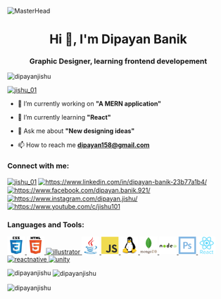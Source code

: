 ![MasterHead](<img src="./Color Matte.jpg">)
<h1 align="center">Hi 👋, I'm Dipayan Banik</h1>
<h3 align="center">Graphic Designer, learning frontend developement</h3>

<p align="left"> <img src="https://komarev.com/ghpvc/?username=dipayanjishu&label=Profile%20views&color=0e75b6&style=flat" alt="dipayanjishu" /> </p>

<p align="left"> <a href="https://twitter.com/jishu_01" target="blank"><img src="https://img.shields.io/twitter/follow/jishu_01?logo=twitter&style=for-the-badge" alt="jishu_01" /></a> </p>

- 🔭 I’m currently working on **"A MERN application"**

- 🌱 I’m currently learning **"React"**


- 💬 Ask me about **"New designing ideas"**

- 📫 How to reach me **dipayan158@gmail.com**

<h3 align="left">Connect with me:</h3>
<p align="left">
<a href="https://twitter.com/jishu_01" target="blank"><img align="center" src="https://raw.githubusercontent.com/rahuldkjain/github-profile-readme-generator/master/src/images/icons/Social/twitter.svg" alt="jishu_01" height="30" width="40" /></a>
<a href="https://linkedin.com/in/https://www.linkedin.com/in/dipayan-banik-23b77a1b4/" target="blank"><img align="center" src="https://raw.githubusercontent.com/rahuldkjain/github-profile-readme-generator/master/src/images/icons/Social/linked-in-alt.svg" alt="https://www.linkedin.com/in/dipayan-banik-23b77a1b4/" height="30" width="40" /></a>
<a href="https://fb.com/https://www.facebook.com/dipayan.banik.921/" target="blank"><img align="center" src="https://raw.githubusercontent.com/rahuldkjain/github-profile-readme-generator/master/src/images/icons/Social/facebook.svg" alt="https://www.facebook.com/dipayan.banik.921/" height="30" width="40" /></a>
<a href="https://instagram.com/https://www.instagram.com/dipayan.jishu/" target="blank"><img align="center" src="https://raw.githubusercontent.com/rahuldkjain/github-profile-readme-generator/master/src/images/icons/Social/instagram.svg" alt="https://www.instagram.com/dipayan.jishu/" height="30" width="40" /></a>
<a href="https://www.youtube.com/c/https://www.youtube.com/c/jishu101" target="blank"><img align="center" src="https://raw.githubusercontent.com/rahuldkjain/github-profile-readme-generator/master/src/images/icons/Social/youtube.svg" alt="https://www.youtube.com/c/jishu101" height="30" width="40" /></a>
</p>

<h3 align="left">Languages and Tools:</h3>
<p align="left">  <a href="https://www.w3schools.com/css/" target="_blank" rel="noreferrer"> <img src="https://raw.githubusercontent.com/devicons/devicon/master/icons/css3/css3-original-wordmark.svg" alt="css3" width="40" height="40"/> </a> <a href="https://www.w3.org/html/" target="_blank" rel="noreferrer"> <img src="https://raw.githubusercontent.com/devicons/devicon/master/icons/html5/html5-original-wordmark.svg" alt="html5" width="40" height="40"/> </a> <a href="https://www.adobe.com/in/products/illustrator.html" target="_blank" rel="noreferrer"> <img src="https://www.vectorlogo.zone/logos/adobe_illustrator/adobe_illustrator-icon.svg" alt="illustrator" width="40" height="40"/> </a> <a href="https://www.java.com" target="_blank" rel="noreferrer"> <img src="https://raw.githubusercontent.com/devicons/devicon/master/icons/java/java-original.svg" alt="java" width="40" height="40"/> </a> <a href="https://developer.mozilla.org/en-US/docs/Web/JavaScript" target="_blank" rel="noreferrer"> <img src="https://raw.githubusercontent.com/devicons/devicon/master/icons/javascript/javascript-original.svg" alt="javascript" width="40" height="40"/> </a> <a href="https://www.linux.org/" target="_blank" rel="noreferrer"> <img src="https://raw.githubusercontent.com/devicons/devicon/master/icons/linux/linux-original.svg" alt="linux" width="40" height="40"/> </a> <a href="https://www.mongodb.com/" target="_blank" rel="noreferrer"> <img src="https://raw.githubusercontent.com/devicons/devicon/master/icons/mongodb/mongodb-original-wordmark.svg" alt="mongodb" width="40" height="40"/> </a> <a href="https://nodejs.org" target="_blank" rel="noreferrer"> <img src="https://raw.githubusercontent.com/devicons/devicon/master/icons/nodejs/nodejs-original-wordmark.svg" alt="nodejs" width="40" height="40"/> </a> <a href="https://www.photoshop.com/en" target="_blank" rel="noreferrer"> <img src="https://raw.githubusercontent.com/devicons/devicon/master/icons/photoshop/photoshop-line.svg" alt="photoshop" width="40" height="40"/> </a> <a href="https://reactjs.org/" target="_blank" rel="noreferrer"> <img src="https://raw.githubusercontent.com/devicons/devicon/master/icons/react/react-original-wordmark.svg" alt="react" width="40" height="40"/> </a> <a href="https://reactnative.dev/" target="_blank" rel="noreferrer"> <img src="https://reactnative.dev/img/header_logo.svg" alt="reactnative" width="40" height="40"/> </a> <a href="https://unity.com/" target="_blank" rel="noreferrer"> <img src="https://www.vectorlogo.zone/logos/unity3d/unity3d-icon.svg" alt="unity" width="40" height="40"/> </a> </p>

<p><img align="left" src="https://github-readme-stats.vercel.app/api/top-langs?username=dipayanjishu&show_icons=true&locale=en&layout=compact" alt="dipayanjishu" /></p>

<p>&nbsp;<img align="center" src="https://github-readme-stats.vercel.app/api?username=dipayanjishu&show_icons=true&locale=en" alt="dipayanjishu" /></p>

<p><img align="center" src="https://github-readme-streak-stats.herokuapp.com/?user=dipayanjishu&" alt="dipayanjishu" /></p>
